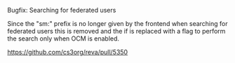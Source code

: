 Bugfix: Searching for federated users

Since the "sm:" prefix is no longer given by the frontend when searching
for federated users this is removed and the if is replaced with a flag to 
perform the search only when OCM is enabled.

https://github.com/cs3org/reva/pull/5350


